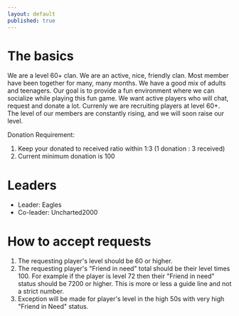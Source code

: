 ```yaml
---
layout: default
published: true
---
```


# The basics

We are a level 60+ clan.  We are an active, nice, friendly clan.  Most member have been together for many, many months.  We have a good mix of adults and teenagers.  Our goal is to provide a fun environment where we can socialize while playing this fun game.  We want active players who will chat, request and donate a lot.  Currenly we are recruiting players at level 60+.  The level of our members are constantly rising, and we will soon raise our level.


Donation Requirement:
1. Keep your donated to received ratio within 1:3 (1 donation : 3 received)
2. Current minimum donation is 100

# Leaders

- Leader:    Eagles
- Co-leader: Uncharted2000

# How to accept requests

1. The requesting player's level should be 60 or higher.
2. The requesting player's "Friend in need" total should be their level times 100. For example if the player is level 72 then their "Friend in need" status should be 7200 or higher.  This is more or less a guide line and not a strict number.
3. Exception will be made for player's level in the high 50s with very high "Friend in Need" status.